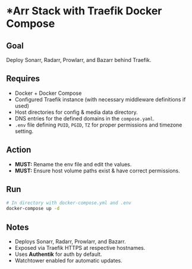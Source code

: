 # *Arr Stack with Traefik Docker Compose

## Goal

Deploy Sonarr, Radarr, Prowlarr, and Bazarr behind Traefik.

## Requires

* Docker + Docker Compose
* Configured Traefik instance (with necessary middleware definitions if used)
* Host directories for config & media data directory.
* DNS entries for the defined domains in the `compose.yaml`.
* `.env` file defining `PUID`, `PGID`, `TZ` for proper permissions and timezone setting.

## Action

* **MUST:** Rename the env file and edit the values.
* **MUST:** Ensure host volume paths exist & have correct permissions.

## Run

```bash
# In directory with docker-compose.yml and .env
docker-compose up -d
```

## Notes

* Deploys Sonarr, Radarr, Prowlarr, and Bazarr.
* Exposed via Traefik HTTPS at respective hostnames.
* Uses **Authentik** for auth by default.
* Watchtower enabled for automatic updates.
